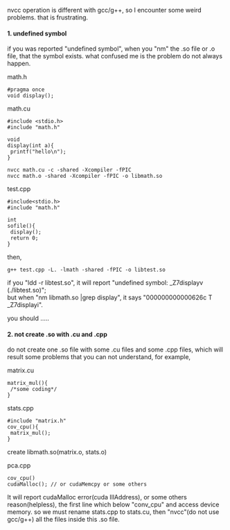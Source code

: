 
nvcc operation is different with gcc/g++, so I encounter some weird problems. that is frustrating.


#### 1. undefined symbol
if you was reported "undefined symbol", when you "nm" the .so file or .o file, that the symbol exists. what confused me is the problem do not always happen.

math.h
```
#pragma once
void display();
```

math.cu
```
#include <stdio.h>
#include "math.h"

void
display(int a){
 printf("hello\n");
}
```

```
nvcc math.cu -c -shared -Xcompiler -fPIC
nvcc math.o -shared -Xcompiler -fPIC -o libmath.so
```
test.cpp
```
#include<stdio.h>
#include "math.h"

int
sofile(){
 display();
 return 0;
}
```
then, 
```
g++ test.cpp -L. -lmath -shared -fPIC -o libtest.so
```
if you "ldd -r libtest.so", it will report "undefined symbol: _Z7displayv   (./libtest.so)";  
but when "nm libmath.so |grep display", it says "000000000000626c T _Z7displayi".

you should .....



#### 2. not create .so with .cu and .cpp

do not create one .so file with some .cu files and some .cpp files, which will result some problems that you can not understand, for example, 

matrix.cu
```
matrix_mul(){
 /*some coding*/
}
```

stats.cpp
```
#include "matrix.h"
cov_cpu(){
 matrix_mul();
}
```

create libmath.so(matrix.o, stats.o)

pca.cpp
```
cov_cpu()
cudaMalloc(); // or cudaMemcpy or some others
```
It will report cudaMalloc error(cuda IllAddress), or some others reason(helpless), the first line which below "conv_cpu" and access device memory. so we must rename stats.cpp to stats.cu, then "nvcc"(do not use gcc/g++) all the files inside this .so file.






